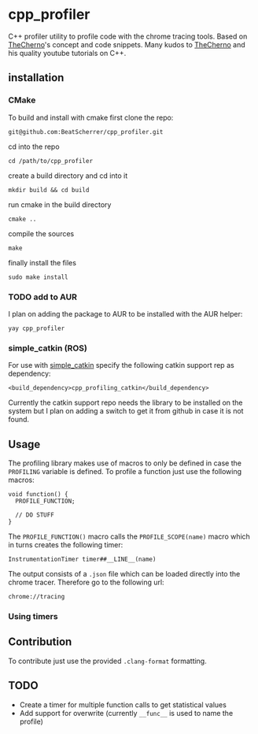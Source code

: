 # cpp_profiler
C++ profiler utility to profile code with the chrome tracing tools. Based on [TheCherno](https://www.youtube.com/channel/UCQ-W1KE9EYfdxhL6S4twUNw)'s concept and code snippets. Many kudos to [TheCherno](https://www.youtube.com/channel/UCQ-W1KE9EYfdxhL6S4twUNw) and his quality youtube tutorials on C++.

## installation

### CMake
To build and install with cmake first clone the repo:

```lang=sh
git@github.com:BeatScherrer/cpp_profiler.git
```

cd into the repo
```lang=sh
cd /path/to/cpp_profiler
```

create a build directory and cd into it
```lang=sh
mkdir build && cd build
```

run cmake in the build directory

```lang=sh
cmake ..
```

compile the sources

```lang=sh
make
```

finally install the files

```lang=sh
sudo make install
```

### TODO add to AUR
I plan on adding the package to AUR to be installed with the AUR helper:

```lang=sh
yay cpp_profiler
```

### simple_catkin (ROS)
For use with [simple_catkin](https://github.com/catkin/catkin_simple) specify the following catkin support rep as dependency:

```lang=xml
<build_dependency>cpp_profiling_catkin</build_dependency>
```

Currently the catkin support repo needs the library to be installed on the system but I plan on adding a switch to get it from github in case it is not found.

## Usage
The profiling library makes use of macros to only be defined in case the `PROFILING` variable is defined.
To profile a function just use the following macros:

```lang=cpp
void function() {
  PROFILE_FUNCTION;

  // DO STUFF
}
```

The `PROFILE_FUNCTION()` macro calls the `PROFILE_SCOPE(name)` macro which in turns creates the following timer:

```lang=cpp
InstrumentationTimer timer##__LINE__(name)
```

The output consists of a `.json` file which can be loaded directly into the chrome tracer. Therefore go to the following url:

```
chrome://tracing
```

### Using timers


## Contribution
To contribute just use the provided `.clang-format` formatting.

## TODO

- Create a timer for multiple function calls to get statistical values
- Add support for overwrite (currently `__func__` is used to name the profile)

